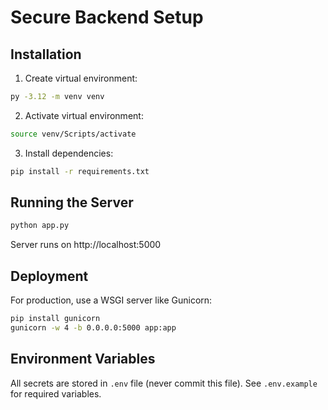 # Secure Backend Setup

## Installation

1. Create virtual environment:
```bash
py -3.12 -m venv venv
```

2. Activate virtual environment:
```bash
source venv/Scripts/activate
```

3. Install dependencies:
```bash
pip install -r requirements.txt
```

## Running the Server

```bash
python app.py
```

Server runs on http://localhost:5000

## Deployment

For production, use a WSGI server like Gunicorn:

```bash
pip install gunicorn
gunicorn -w 4 -b 0.0.0.0:5000 app:app
```

## Environment Variables

All secrets are stored in `.env` file (never commit this file).
See `.env.example` for required variables.
